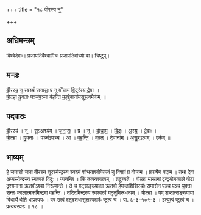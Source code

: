+++
title = "१८ वीरस्य नु"

+++
## अधिमन्त्रम्
विश्वेदेवाः। प्रजापतिर्वैश्वामित्रः प्रजापतिर्वाच्यो वा। त्रिष्टुप्।

## मन्त्रः
वी॒रस्य॒ नु स्वश्व्यं॑ जनासः॒ प्र नु वो॑चाम वि॒दुर॑स्य दे॒वाः ।  
षो॒ळ्हा यु॒क्ताः पञ्च॑प॒ञ्चा व॑हन्ति म॒हद्दे॒वाना॑मसुर॒त्वमेक॑म् ॥

## पदपाठः
वी॒रस्य॑ । नु । सु॒ऽअश्व्य॑म् । ज॒ना॒सः॒ । प्र । नु । वो॒चा॒म॒ । वि॒दुः । अ॒स्य॒ । दे॒वाः ।  
षो॒ळ्हा । यु॒क्ताः । पञ्च॑ऽपञ्च । आ । व॒ह॒न्ति॒ । म॒हत् । दे॒वाना॑म् । अ॒सु॒र॒ऽत्वम् । एक॑म् ॥

## भाष्यम्
हे जनासो जना वीरस्य शूरस्येन्द्रस्य स्वश्व्यं शोभनाश्वोपेतत्वं नु क्शिप्रं प्र वोचाम । प्रकर्षेण वदाम । तथा देवा अप्यस्येन्द्रस्य स्वश्वतं विदुः । जानन्ति । किं तत्स्वश्वत्वम् । तदुच्यते । षोळ्हा मासानां द्वन्द्वयोगकाले षोढा दृश्यमाना ऋतवोऽश्वा निरूप्यन्ते । ते च षट्सङ्ख्याका ऋतवो हेमन्तशिशिरयोः समासेन पञ्च पञ्च युक्ताः सन्तः कालात्मकमिन्द्रमा वहन्ति । तदिदमिन्द्रस्य स्वश्वत्वं यदृतुभिरूधत्वम् । षोळ्हा । षष् शब्दात्सङ्ख्याया विधार्थे धेति धाप्रत्ययः । षष उत्वं दतृदशधासूत्तरपदादेः ष्टुत्वं च । पा. ६-३-१०९-३ । इत्युत्वं ष्टुत्वं च । प्रत्ययस्वरः ॥ १८ ॥